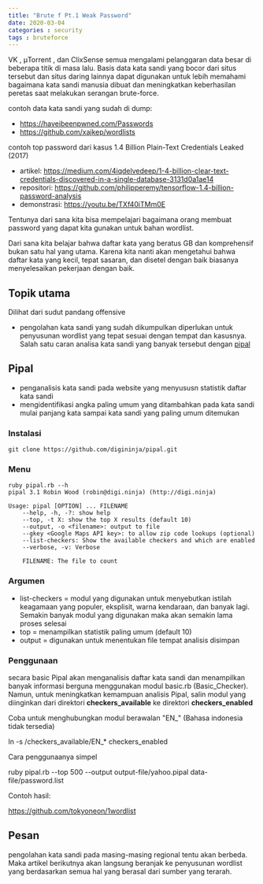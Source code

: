 ```yaml
---
title: "Brute f Pt.1 Weak Password"
date: 2020-03-04
categories : security
tags : bruteforce
---
```


VK , μTorrent , dan ClixSense semua mengalami pelanggaran data besar di beberapa titik di masa lalu. Basis data kata sandi yang bocor dari situs tersebut dan situs daring lainnya dapat digunakan untuk lebih memahami bagaimana kata sandi manusia dibuat dan meningkatkan keberhasilan peretas saat melakukan serangan brute-force.

contoh data kata sandi yang sudah di dump:

* https://haveibeenpwned.com/Passwords
* https://github.com/xajkep/wordlists

contoh top password dari kasus 1.4 Billion Plain-Text Credentials Leaked (2017)

* artikel: https://medium.com/4iqdelvedeep/1-4-billion-clear-text-credentials-discovered-in-a-single-database-3131d0a1ae14
* repositori: https://github.com/philipperemy/tensorflow-1.4-billion-password-analysis
* demonstrasi: https://youtu.be/TXf40iTMm0E

Tentunya dari sana kita bisa mempelajari bagaimana orang membuat password yang dapat kita gunakan untuk bahan wordlist.

Dari sana kita belajar bahwa daftar kata yang beratus GB dan komprehensif bukan satu hal yang utama. Karena kita nanti akan mengetahui bahwa daftar kata yang kecil, tepat sasaran, dan disetel dengan baik biasanya menyelesaikan pekerjaan dengan baik.

## Topik utama
Dilihat dari sudut pandang offensive

* pengolahan kata sandi yang sudah dikumpulkan diperlukan untuk penyusunan wordlist yang tepat sesuai dengan tempat dan kasusnya. Salah satu caran analisa kata sandi yang banyak tersebut dengan [pipal](https://github.com/digininja/pipal.git)

## Pipal

* penganalisis kata sandi pada website yang menyususn statistik daftar kata sandi
* mengidentifikasi angka paling umum yang ditambahkan pada kata sandi mulai panjang kata sampai kata sandi yang paling umum ditemukan

### Instalasi

	git clone https://github.com/digininja/pipal.git

### Menu

	ruby pipal.rb --h
	pipal 3.1 Robin Wood (robin@digi.ninja) (http://digi.ninja)

	Usage: pipal [OPTION] ... FILENAME
		--help, -h, -?: show help
		--top, -t X: show the top X results (default 10)
		--output, -o <filename>: output to file
		--gkey <Google Maps API key>: to allow zip code lookups (optional)
		--list-checkers: Show the available checkers and which are enabled
		--verbose, -v: Verbose

		FILENAME: The file to count

### Argumen

* list-checkers = modul yang digunakan untuk menyebutkan istilah keagamaan yang populer, eksplisit, warna kendaraan, dan banyak lagi. Semakin banyak modul yang digunakan maka akan semakin lama proses selesai
* top = menampilkan statistik paling umum (default 10)
* output = digunakan untuk menentukan file tempat analisis disimpan

### Penggunaan

secara basic Pipal akan menganalisis daftar kata sandi dan menampilkan banyak informasi berguna menggunakan modul basic.rb (Basic_Checker). Namun, untuk meningkatkan kemampuan analisis Pipal, salin modul yang diinginkan dari direktori **checkers_available** ke direktori **checkers_enabled**

Coba untuk menghubungkan modul berawalan "EN_" (Bahasa indonesia tidak tersedia)

ln -s /checkers_available/EN_* checkers_enabled

Cara penggunaanya simpel

ruby pipal.rb --top 500 --output output-file/yahoo.pipal data-file/password.list

Contoh hasil:

https://github.com/tokyoneon/1wordlist

## Pesan

pengolahan kata sandi pada masing-masing regional tentu akan berbeda. Maka artikel berikutnya akan langsung beranjak ke penyusunan wordlist yang berdasarkan semua hal yang berasal dari sumber yang terarah.